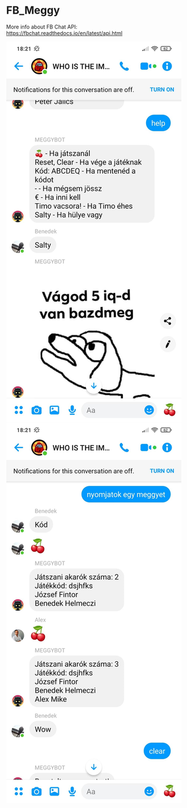 # FB_Meggy
More info about FB Chat API: https://fbchat.readthedocs.io/en/latest/api.html

![Picture of working1](https://github.com/Fint0r/FB_Meggy/blob/master/docs/1.jpg?raw=true "Picture of bot1")
![Picture of working2](https://github.com/Fint0r/FB_Meggy/blob/master/docs/2.jpg?raw=true "Picture of bot2")
